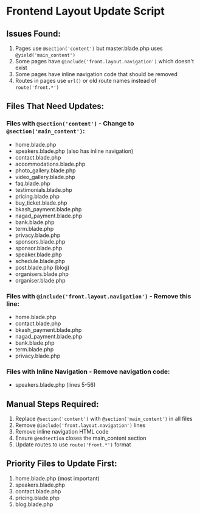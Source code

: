 # Frontend Layout Update Script

## Issues Found:
1. Pages use `@section('content')` but master.blade.php uses `@yield('main_content')`
2. Some pages have `@include('front.layout.navigation')` which doesn't exist
3. Some pages have inline navigation code that should be removed
4. Routes in pages use `url()` or old route names instead of `route('front.*')`

## Files That Need Updates:

### Files with `@section('content')` - Change to `@section('main_content')`:
- home.blade.php
- speakers.blade.php (also has inline navigation)
- contact.blade.php
- accommodations.blade.php
- photo_gallery.blade.php
- video_gallery.blade.php
- faq.blade.php
- testimonials.blade.php
- pricing.blade.php
- buy_ticket.blade.php
- bkash_payment.blade.php
- nagad_payment.blade.php
- bank.blade.php
- term.blade.php
- privacy.blade.php
- sponsors.blade.php
- sponsor.blade.php
- speaker.blade.php
- schedule.blade.php
- post.blade.php (blog)
- organisers.blade.php
- organiser.blade.php

### Files with `@include('front.layout.navigation')` - Remove this line:
- home.blade.php
- contact.blade.php
- bkash_payment.blade.php
- nagad_payment.blade.php
- bank.blade.php
- term.blade.php
- privacy.blade.php

### Files with Inline Navigation - Remove navigation code:
- speakers.blade.php (lines 5-56)

## Manual Steps Required:

1. Replace `@section('content')` with `@section('main_content')` in all files
2. Remove `@include('front.layout.navigation')` lines
3. Remove inline navigation HTML code
4. Ensure `@endsection` closes the main_content section
5. Update routes to use `route('front.*')` format

## Priority Files to Update First:
1. home.blade.php (most important)
2. speakers.blade.php
3. contact.blade.php
4. pricing.blade.php
5. blog.blade.php
